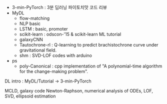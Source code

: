 - 3-min-PyTorch : 3분 딥러닝 파이토치맛 코드 리뷰
- MyDL
  - flow-matching
  - NLP basic
  - LSTM : basic, promoter
  - scikit-learn : odscon-'15 & scikit-learn ML tutorial
  - galaxyCNN
  - Tautochrone-rl : Q-learning to predict brachistochrone curve under gravitational field.
  - shm : SVD-LOF codes with arduino
- ps
  - poly-Canonical : cpp implementation of "A polynomial-time algorithm for the change-making problem".

DL intro : MyDL/Tutorial $\rightarrow$ 3-min-PyTorch

MCLD, galaxy code
Newton-Raphson, numerical analysis of ODEs, LOF, SVD, ellipsoid estimation
